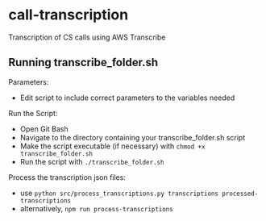 # call-transcription

Transcription of CS calls using AWS Transcribe

## Running transcribe_folder.sh

Parameters:

-   Edit script to include correct parameters to the variables needed

Run the Script:

-   Open Git Bash
-   Navigate to the directory containing your transcribe_folder.sh script
-   Make the script executable (if necessary) with `chmod +x transcribe_folder.sh`
-   Run the script with `./transcribe_folder.sh`

Process the transcription json files:

-   use `python src/process_transcriptions.py transcriptions processed-transcriptions`
-   alternatively, `npm run process-transcriptions`
